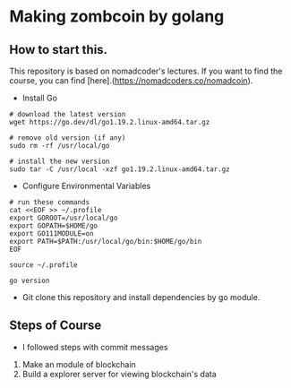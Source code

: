 # Making zombcoin by golang

## How to start this.  

This repository is based on nomadcoder's lectures. If you want to find the course, you can find [here].(https://nomadcoders.co/nomadcoin).  
   
- Install Go
  
```
# download the latest version
wget https://go.dev/dl/go1.19.2.linux-amd64.tar.gz

# remove old version (if any)
sudo rm -rf /usr/local/go

# install the new version
sudo tar -C /usr/local -xzf go1.19.2.linux-amd64.tar.gz
```
  
- Configure Environmental Variables
  
```
# run these commands
cat <<EOF >> ~/.profile
export GOROOT=/usr/local/go
export GOPATH=$HOME/go
export GO111MODULE=on
export PATH=$PATH:/usr/local/go/bin:$HOME/go/bin
EOF

source ~/.profile

go version
```
  
- Git clone this repository and install dependencies by go module.  

## Steps of Course  
- I followed steps with commit messages  

1. Make an module of blockchain
2. Build a explorer server for viewing blockchain's data